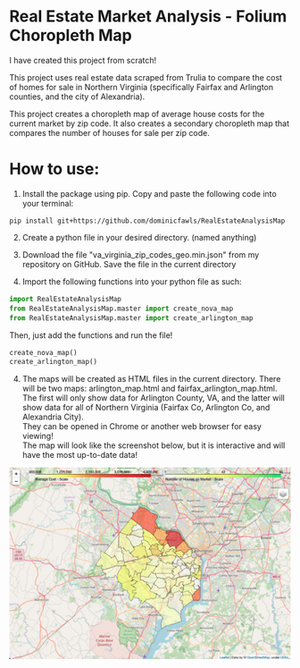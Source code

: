 # Real Estate Market Analysis - Folium Choropleth Map
I have created this project from scratch!

This project uses real estate data scraped from Trulia to compare the cost of homes for sale in Northern Virginia (specifically Fairfax and Arlington counties, and the city of Alexandria).

This project creates a choropleth map of average house costs for the current market by zip code.  It also creates a secondary choropleth map that compares the number of houses for sale per zip code.

# How to use:
1. Install the package using pip. Copy and paste the following code into your terminal:

```
pip install git+https://github.com/dominicfawls/RealEstateAnalysisMap
```

2. Create a python file in your desired directory. (named anything)

3. Download the file "va_virginia_zip_codes_geo.min.json" from my repository on GitHub. Save the file in the current directory

3. Import the following functions into your python file as such:

```python
import RealEstateAnalysisMap
from RealEstateAnalysisMap.master import create_nova_map
from RealEstateAnalysisMap.master import create_arlington_map
```

Then, just add the functions and run the file!

```python
create_nova_map()
create_arlington_map()
```

4. The maps will be created as HTML files in the current directory.
There will be two maps: arlington_map.html and fairfax_arlington_map.html.  
The first will only show data for Arlington County, VA, and the latter will show data for all of Northern Virginia (Fairfax Co, Arlington Co, and Alexandria City).\
They can be opened in Chrome or another web browser for easy viewing!\
The map will look like the screenshot below, but it is interactive and will have the most up-to-date data!

![Map Screenshot](ScreenShot.png)
